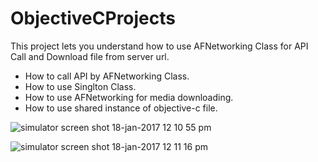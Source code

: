 # ObjectiveCProjects


This project lets you understand how to use AFNetworking Class for API Call and Download file from server url.

- How to call API by AFNetworking Class.
- How to use Singlton Class.
- How to use AFNetworking for media downloading.
- How to use shared instance of objective-c file.


![simulator screen shot 18-jan-2017 12 10 55 pm](https://cloud.githubusercontent.com/assets/25193183/22053595/b5d1abf8-dd77-11e6-85e9-857ffbe20b00.png)


![simulator screen shot 18-jan-2017 12 11 16 pm](https://cloud.githubusercontent.com/assets/25193183/22053614/e53f4e22-dd77-11e6-987e-c58a173f1379.png)
